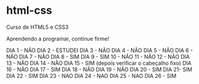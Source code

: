 # html-css
 Curso de HTML5 e CSS3

 Aprendendo a programar, continue firme!

 DIA 1 - NÃO
 DIA 2 - ESTUDEI
 DIA 3 - NÃO 
 DIA 4 - NÃO
 DIA 5 - NÃO
 DIA 6 - NÃO 
 DIA 7 - NÃO
 DIA 8 - SIM
 DIA 9 - SIM
 10 - NÃO 
 11 - NÃO
 12 - NÃO
 DIA 13 - NÃO
 DIA 14 - NÃO
 DIA 15 - SIM (depois verificar o cabeçalho fixo)
 DIA 16 - NÃO
 DIA 17 - SIM
 DIA 18 - NÃO
 DIA 19 - NÃO
 DIA 20 - SIM
 DIA 21- SIM
 DIA 22 - SIM
 DIA 23 - NAO
 DIA 24 - NAO
 DIA 25 - NAO
 DIA 26 - SIM